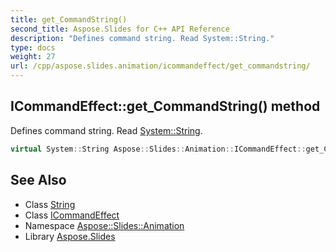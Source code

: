 ```yaml
---
title: get_CommandString()
second_title: Aspose.Slides for C++ API Reference
description: "Defines command string. Read System::String."
type: docs
weight: 27
url: /cpp/aspose.slides.animation/icommandeffect/get_commandstring/
---
```

## ICommandEffect::get_CommandString() method


Defines command string. Read [System::String](../../../system/string/).

```cpp
virtual System::String Aspose::Slides::Animation::ICommandEffect::get_CommandString()=0
```

## See Also

* Class [String](../../system/string/)
* Class [ICommandEffect](./)
* Namespace [Aspose::Slides::Animation](../)
* Library [Aspose.Slides](../../)